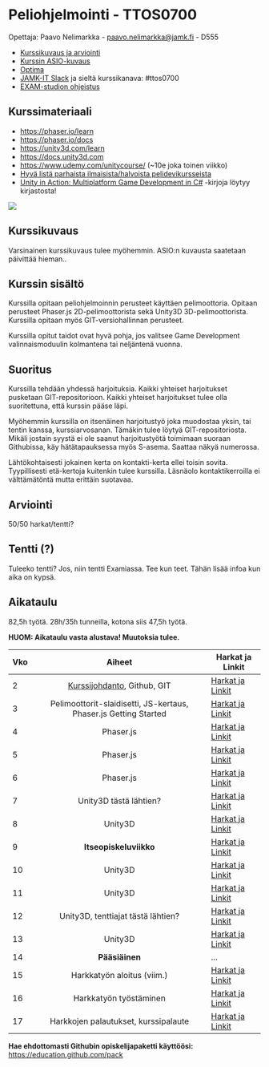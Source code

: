 # Peliohjelmointi - TTOS0700

Opettaja: Paavo Nelimarkka - paavo.nelimarkka@jamk.fi - D555

- [Kurssikuvaus ja arviointi]()
- [Kurssin ASIO-kuvaus](https://asio.jamk.fi/pls/asio/asio_ectskuv1.kurssin_ks?ktun=TTOS0700&knro=&noclose=%20&lan=f)
- [Optima](h)
- [JAMK-IT Slack](https://jamk-it.slack.com) ja sieltä kurssikanava: #ttos0700
- [EXAM-studion ohjeistus](http://oppimateriaalit.jamk.fi/examstudio/)

## Kurssimateriaali

- https://phaser.io/learn
- https://phaser.io/docs
- https://unity3d.com/learn
- https://docs.unity3d.com
- https://www.udemy.com/unitycourse/ (~10e joka toinen viikko)
- [Hyvä listä parhaista ilmaisista/halvoista pelidevikursseista](https://www.reddit.com/r/gamedev/comments/74uu6a/i_made_an_evergreen_list_of_the_best_game_dev/)
- [Unity in Action: Multiplatform Game Development in C#](https://www.amazon.com/Unity-Action-Multiplatform-game-development/dp/1617294969) -kirjoja löytyy kirjastosta!

![](https://upload.wikimedia.org/wikipedia/commons/1/19/Under_construction_graphic.gif)

## Kurssikuvaus

Varsinainen kurssikuvaus tulee myöhemmin. ASIO:n kuvausta saatetaan päivittää hieman..

## Kurssin sisältö

Kurssilla opitaan peliohjelmoinnin perusteet käyttäen pelimoottoria. Opitaan perusteet Phaser.js 2D-pelimoottorista sekä Unity3D 3D-pelimoottorista. Kurssilla opitaan myös GIT-versiohallinnan perusteet.

Kurssilla opitut taidot ovat hyvä pohja, jos valitsee Game Development valinnaismoduulin kolmantena tai neljäntenä vuonna.

## Suoritus

Kurssilla tehdään yhdessä harjoituksia. Kaikki yhteiset harjoitukset pusketaan GIT-repositorioon. Kaikki yhteiset harjoitukset tulee olla suoritettuna, että kurssin pääse läpi.

Myöhemmin kurssilla on itsenäinen harjoitustyö joka muodostaa yksin, tai tentin kanssa, kurssiarvosanan. Tämäkin tulee löytyä GIT-repositoriosta. Mikäli jostain syystä ei ole saanut harjoitustyötä toimimaan suoraan Githubissa, käy hätätapauksessa myös S-asema. Saattaa näkyä numerossa.

Lähtökohtaisesti jokainen kerta on kontakti-kerta ellei toisin sovita. Tyypillisesti etä-kertoja kuitenkin tulee kurssilla. Läsnäolo kontaktikerroilla ei välttämätöntä mutta erittäin suotavaa.

## Arviointi

50/50 harkat/tentti?

## Tentti (?)

Tuleeko tentti? Jos, niin tentti Examiassa. Tee kun teet. Tähän lisää infoa kun aika on kypsä.

## Aikataulu

82,5h työtä. 28h/35h tunneilla, kotona siis 47,5h työtä.

**HUOM: Aikataulu vasta alustava! Muutoksia tulee.**

| Vko | Aiheet | Harkat ja Linkit |
|:--------|:----------:|---------|
| 2 | [Kurssijohdanto](), Github, GIT | [Harkat ja Linkit]() |
| 3 | Pelimoottorit-slaidisetti, JS-kertaus, Phaser.js Getting Started | [Harkat ja Linkit]() |
| 4 | Phaser.js | [Harkat ja Linkit]() |
| 5 | Phaser.js | [Harkat ja Linkit]() |
| 6 | Phaser.js | [Harkat ja Linkit]() |
| 7 | Unity3D tästä lähtien? | [Harkat ja Linkit]() |
| 8 | Unity3D | [Harkat ja Linkit]() |
| 9 | **Itseopiskeluviikko** | [Harkat ja Linkit]() |
| 10 | Unity3D | [Harkat ja Linkit]() |
| 11 | Unity3D | [Harkat ja Linkit]() |
| 12 | Unity3D, tenttiajat tästä lähtien? | [Harkat ja Linkit]() |
| 13 | Unity3D | [Harkat ja Linkit]() |
| 14 | **Pääsiäinen** | ... |
| 15 | Harkkatyön aloitus (viim.) | [Harkat ja Linkit]() |
| 16 | Harkkatyön työstäminen | [Harkat ja Linkit]() |
| 17 | Harkkojen palautukset, kurssipalaute | [Harkat ja Linkit]() |


**Hae ehdottomasti Githubin opiskelijapaketti käyttöösi:** https://education.github.com/pack
